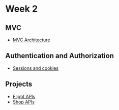 # Week 2

## MVC

- [MVC Architecture](../06-mvc/README.md)

## Authentication and Authorization

- [Sessions and cookies](../07-sessions-and-cookies/README.md)

## Projects

- [Flight APIs](https://github.com/samirm00/express-template)
- [Shop APIs](https://github.com/samirm00/express-template)

